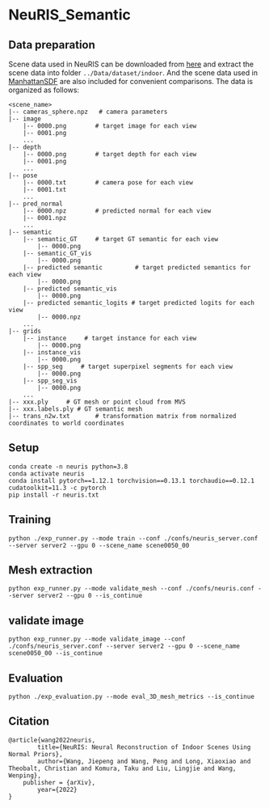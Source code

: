 # NeuRIS_Semantic

## Data preparation
Scene data used in NeuRIS can be downloaded from [here](https://connecthkuhk-my.sharepoint.com/:f:/g/personal/jiepeng_connect_hku_hk/ElKcK1sus9pLnARZ_e9l-IcBS6cE-6w8xt34bMsvMAiuIQ?e=0z1eka) and extract the scene data into folder `../Data/dataset/indoor`. And the scene data used in [ManhattanSDF](https://github.com/zju3dv/manhattan_sdf) are also included for convenient comparisons.
The data is organized as follows:
```
<scene_name>
|-- cameras_sphere.npz   # camera parameters
|-- image
    |-- 0000.png        # target image for each view
    |-- 0001.png
    ...
|-- depth
    |-- 0000.png        # target depth for each view
    |-- 0001.png
    ...
|-- pose
    |-- 0000.txt        # camera pose for each view
    |-- 0001.txt
    ...
|-- pred_normal
    |-- 0000.npz        # predicted normal for each view
    |-- 0001.npz
    ...
|-- semantic
    |-- semantic_GT     # target GT semantic for each view
        |-- 0000.png
    |-- semantic_GT_vis
        |-- 0000.png
    |-- predicted semantic         # target predicted semantics for each view
        |-- 0000.png
    |-- predicted semantic_vis
        |-- 0000.png  
    |-- predicted semantic_logits # target predicted logits for each view
        |-- 0000.npz   
    ...
|-- grids
    |-- instance     # target instance for each view
        |-- 0000.png
    |-- instance_vis
        |-- 0000.png
    |-- spp_seg     # target superpixel segments for each view
        |-- 0000.png
    |-- spp_seg_vis
        |-- 0000.png     
    ...  
|-- xxx.ply		# GT mesh or point cloud from MVS
|-- xxx.labels.ply # GT semantic mesh
|-- trans_n2w.txt       # transformation matrix from normalized coordinates to world coordinates
```

## Setup
```
conda create -n neuris python=3.8
conda activate neuris
conda install pytorch==1.12.1 torchvision==0.13.1 torchaudio==0.12.1 cudatoolkit=11.3 -c pytorch
pip install -r neuris.txt
```

## Training

```
python ./exp_runner.py --mode train --conf ./confs/neuris_server.conf --server server2 --gpu 0 --scene_name scene0050_00
```

## Mesh extraction
```
python exp_runner.py --mode validate_mesh --conf ./confs/neuris.conf --server server2 --gpu 0 --is_continue
```
## validate image
```
python exp_runner.py --mode validate_image --conf ./confs/neuris_server.conf --server server2 --gpu 0 --scene_name scene0050_00 --is_continue
```
## Evaluation
```
python ./exp_evaluation.py --mode eval_3D_mesh_metrics --is_continue
```

## Citation

```
@article{wang2022neuris,
      	title={NeuRIS: Neural Reconstruction of Indoor Scenes Using Normal Priors}, 
      	author={Wang, Jiepeng and Wang, Peng and Long, Xiaoxiao and Theobalt, Christian and Komura, Taku and Liu, Lingjie and Wang, Wenping},
	publisher = {arXiv},
      	year={2022}
}
```